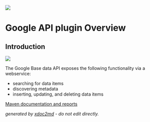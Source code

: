 ![](http://dev.lutece.paris.fr/jenkins/buildStatus/icon?job=cms-plugin-googleapi-deploy)
# Google API plugin Overview

## Introduction

![](http://dev.lutece.paris.fr/plugins/plugin-googleapi/images/googleapi.gif)

The Google Base data API exposes the following functionality via a webservice:


 
* searching for data items
* discovering metadata
* inserting, updating, and deleting data items



[Maven documentation and reports](http://dev.lutece.paris.fr/plugins/plugin-googleapi/)



 *generated by [xdoc2md](https://github.com/lutece-platform/tools-maven-xdoc2md-plugin) - do not edit directly.*